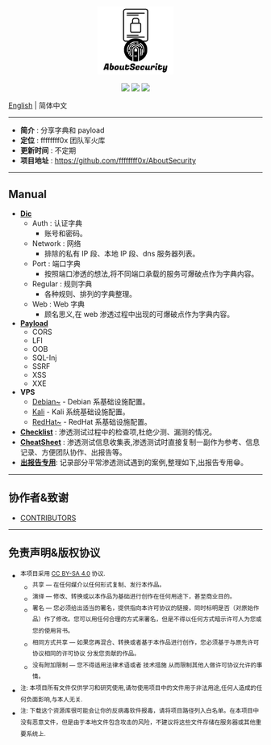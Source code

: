 <p align="center">
    <img src="./assets/img/logo.png" width="30%">
</p>

<p align="center">
    <img src="https://img.shields.io/badge/Category-Fuzz List-red.svg">
    <img src="https://img.shields.io/github/last-commit/No-Github/AboutSecurity.svg?style=popout">
    <img src="https://img.shields.io/github/repo-size/No-Github/AboutSecurity?color=yellow">
</p>

[English](README.md) | 简体中文

---

* **简介** : 分享字典和 payload
* **定位** : ffffffff0x 团队军火库
* **更新时间** : 不定期
* **项目地址** : https://github.com/ffffffff0x/AboutSecurity

---

## Manual

* **[Dic](./Dic/README.md)**
    * Auth : 认证字典
        * 账号和密码。
    * Network : 网络
        * 排除的私有 IP 段、本地 IP 段、dns 服务器列表。
    * Port : 端口字典
        * 按照端口渗透的想法,将不同端口承载的服务可爆破点作为字典内容。
    * Regular : 规则字典
        * 各种规则、排列的字典整理。
    * Web : Web 字典
        * 顾名思义,在 web 渗透过程中出现的可爆破点作为字典内容。
* **[Payload](./Payload/README.md)**
    * CORS
    * LFI
    * OOB
    * SQL-Inj
    * SSRF
    * XSS
    * XXE
* **VPS**
    * [Debian~](./VPS/Debian~.md) - Debian 系基础设施配置。
    * [Kali](./VPS/Kali.md) - Kali 系统基础设施配置。
    * [RedHat~](./VPS/RedHat~.md) - RedHat 系基础设施配置。
* **[Checklist](./Checklist.zh-cn.md)** : 渗透测试过程中的检查项,杜绝少测、漏测的情况。
* **[CheatSheet](./CheatSheet.md)** : 渗透测试信息收集表,渗透测试时直接复制一副作为参考、信息记录、方便团队协作、出报告等。
* **[出报告专用](./出报告专用.md)**: 记录部分平常渗透测试遇到的案例,整理如下,出报告专用😁。

---

## 协作者&致谢

- [CONTRIBUTORS](./assets/CONTRIBUTORS.md)

---

## 免责声明&版权协议

- <sup>本项目采用 [CC BY-SA 4.0](https://creativecommons.org/licenses/by-sa/4.0/deed.zh) 协议.</sup>
    - <sup>共享 — 在任何媒介以任何形式复制、发行本作品。</sup>
    - <sup>演绎 — 修改、转换或以本作品为基础进行创作在任何用途下，甚至商业目的。</sup>
    - <sup>署名 — 您必须给出适当的署名，提供指向本许可协议的链接，同时标明是否（对原始作品）作了修改。您可以用任何合理的方式来署名，但是不得以任何方式暗示许可人为您或您的使用背书。</sup>
    - <sup>相同方式共享 — 如果您再混合、转换或者基于本作品进行创作，您必须基于与原先许可协议相同的许可协议 分发您贡献的作品。</sup>
    - <sup>没有附加限制 — 您不得适用法律术语或者 技术措施 从而限制其他人做许可协议允许的事情。</sup>
- <sup>注: 本项目所有文件仅供学习和研究使用,请勿使用项目中的文件用于非法用途,任何人造成的任何负面影响,与本人无关.</sup>
- <sup>注: 下载这个资源库很可能会让你的反病毒软件报毒，请将项目路径列入白名单。在本项目中没有恶意文件，但是由于本地文件包含攻击的风险，不建议将这些文件存储在服务器或其他重要系统上.</sup>

